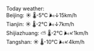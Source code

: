 Today weather:  
Beijing: ☀️   🌡️-5°C 🌬️↓15km/h  
Tianjin: ☀️   🌡️-2°C 🌬️↓7km/h  
Shijiazhuang: ⛅️  🌡️-2°C 🌬️↙1km/h  
Tangshan: ☀️   🌡️-10°C 🌬️↙4km/h  
